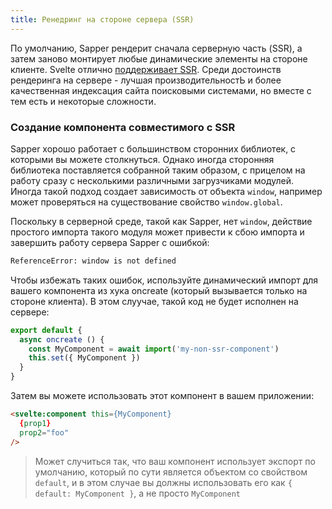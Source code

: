 ```yaml
---
title: Ренедринг на стороне сервера (SSR)
---
```


По умолчанию, Sapper рендерит сначала серверную часть (SSR), а затем заново монтирует любые динамические элементы на стороне клиенте. Svelte отлично [поддерживает SSR](https://svelte.technology/guide#server-side-rendering). Среди достоинств рендеринга на сервере - лучшая производительностЬ и более качественная индексация сайта поисковыми системами, но вместе с тем есть и некоторые сложности.

### Создание компонента совместимого с SSR

Sapper хорошо работает с большинством сторонних библиотек, с которыми вы можете столкнуться. Однако иногда сторонняя библиотека поставляется собранной таким образом, с прицелом на работу сразу с несколькими различными загрузчиками модулей. Иногда такой подход создает зависимость от объекта `window`, например может проверяться на существование свойство `window.global`.

Поскольку в серверной среде, такой как Sapper, нет `window`, действие простого импорта такого модуля может привести к сбою импорта и завершить работу сервера Sapper с ошибкой:

```bash
ReferenceError: window is not defined
```

Чтобы избежать таких ошибок, используйте динамический импорт для вашего компонента из хука oncreate (который вызывается только на стороне клиента). В этом слуучае, такой код не будет исполнен на сервере:

```js
export default {
  async oncreate () {
    const MyComponent = await import('my-non-ssr-component')
    this.set({ MyComponent })
  }
}
```

Затем вы можете использовать этот компонент в вашем приложении:

```html
<svelte:component this={MyComponent}
  {prop1}
  prop2="foo"
/>
```
> Может случиться так, что ваш компонент использует экспорт по умолчанию, который по сути является объектом со свойством `default`, и в этом случае вы должны использовать его как `{ default: MyComponent }`, а не просто `MyComponent`
